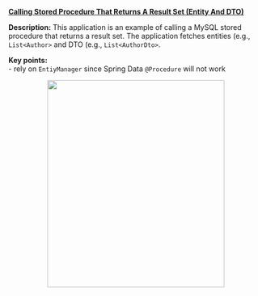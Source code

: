**[Calling Stored Procedure That Returns A Result Set (Entity And DTO)](https://github.com/AnghelLeonard/Hibernate-SpringBoot/tree/master/HibernateSpringBootCallStoredProcedureReturnResultSet)**
 
**Description:** This application is an example of calling a MySQL stored procedure that returns a result set. The application fetches entities (e.g., `List<Author>` and DTO (e.g., `List<AuthorDto>`.

**Key points:**\
     - rely on `EntiyManager` since Spring Data `@Procedure` will not work
     
<a href="https://leanpub.com/java-persistence-performance-illustrated-guide"><p align="center"><img src="https://github.com/AnghelLeonard/Hibernate-SpringBoot/blob/master/Java%20Persistence%20Performance%20Illustrated%20Guide.jpg" height="410" width="350"/></p></a>
